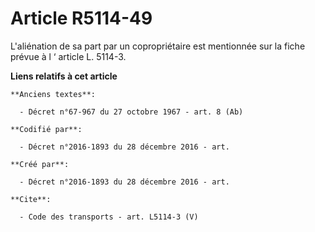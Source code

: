 # Article R5114-49

L'aliénation de sa part par un copropriétaire est mentionnée sur la fiche prévue à l ‘ article L. 5114-3.

**Liens relatifs à cet article**

	**Anciens textes**:

	  - Décret n°67-967 du 27 octobre 1967 - art. 8 (Ab)

	**Codifié par**:

	  - Décret n°2016-1893 du 28 décembre 2016 - art.

	**Créé par**:

	  - Décret n°2016-1893 du 28 décembre 2016 - art.

	**Cite**:

	  - Code des transports - art. L5114-3 (V)
